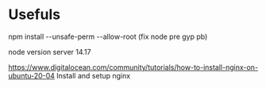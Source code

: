 # Usefuls
npm install --unsafe-perm --allow-root (fix node pre gyp pb)

node version server 14.17

https://www.digitalocean.com/community/tutorials/how-to-install-nginx-on-ubuntu-20-04 Install and setup nginx